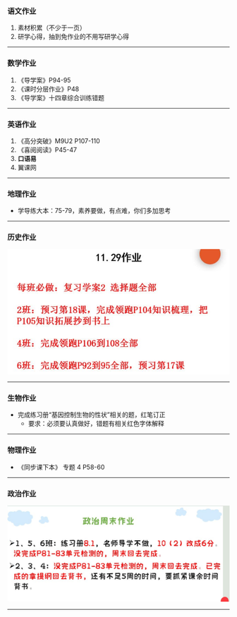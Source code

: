 ### 语文作业

1. 素材积累（不少于一页）
2. 研学心得，抽到免作业的不用写研学心得

---

### 数学作业

1. 《导学案》P94-95
2. 《课时分层作业》P48
3. 《导学案》十四章综合训练错题

---

### 英语作业

1. 《高分突破》M9U2 P107-110
2. 《喜阅阅读》P45-47
3. **口语易**
4. 翼课网

---

### 地理作业

- 学导练大本：75-79，素养要做，有点难，你们多加思考

---

### 历史作业

![hw](../hw_G8S1/_images/13h.jpg)

---

### 生物作业

- 完成练习册“基因控制生物的性状”相关的题，红笔订正
  - 要求：必须要认真做好，错题有相关红色字体解释

---

### 物理作业

- 《同步课下本》 专题 4 P58-60

---

### 政治作业

![hw](../hw_G8S1/_images/13p.jpg)

---
